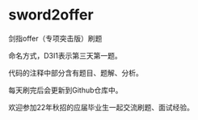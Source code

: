 # sword2offer
剑指offer（专项突击版）刷题

命名方式，D3I1表示第三天第一题。

代码的注释中部分含有题目、题解、分析。

每天刷完后会更新到Github仓库中。

欢迎参加22年秋招的应届毕业生一起交流刷题、面试经验。
